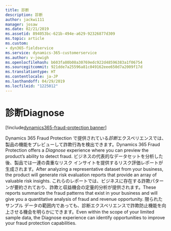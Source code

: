 ```yaml
---
title: 診断
description: 診断
author: jackwi111
manager: josaw
ms.date: 02/21/2019
ms.assetid: 894053bc-621b-494e-a629-92326877d309
ms.topic: article
ms.custom:
- dyn365-fieldservice
ms.service: dynamics-365-customerservice
ms.author: v-jowigh
ms.openlocfilehash: b603fa80b08a30769edc922d48596383a1f06754
ms.sourcegitcommit: 921dde7a25596a81c049162eee650d7a2009f17d
ms.translationtype: HT
ms.contentlocale: ja-JP
ms.lasthandoff: 04/29/2019
ms.locfileid: "1225012"
---
```

#  <a name="diagnose"></a><span data-ttu-id="fd93a-103">診断</span><span class="sxs-lookup"><span data-stu-id="fd93a-103">Diagnose</span></span>
[!include[dynamics365-fraud-protection banner](../../includes/dynamics365-fraud-protection.md)]






<span data-ttu-id="fd93a-104">Dynamics 365 Fraud Protection で提供されている*診断*エクスペリエンスでは、製品の機能をプレビューして詐欺行為を検出できます。</span><span class="sxs-lookup"><span data-stu-id="fd93a-104">Dynamics 365 Fraud Protection offers a *Diagnose* experience where you can preview the product’s ability to detect fraud.</span></span> <span data-ttu-id="fd93a-105">ビジネスの代表的なデータセットを分析した後、製品では一連の貴重なリスク インサイトを提供するリスク評価レポートが生成されます。</span><span class="sxs-lookup"><span data-stu-id="fd93a-105">After analyzing a representative dataset from your business, the product will generate risk evaluation reports that provide an array of valuable risk insights.</span></span> <span data-ttu-id="fd93a-106">これらのレポートでは、ビジネスに存在する詐欺パターンが要約されており、詐欺と収益機会の定量的分析が提供されます。</span><span class="sxs-lookup"><span data-stu-id="fd93a-106">These reports summarize the fraud patterns that exist in your business and will give you a quantitative analysis of fraud and revenue opportunity.</span></span> <span data-ttu-id="fd93a-107">限られたサンプル データの範囲内であっても、診断エクスペリエンスで詐欺防止機能を向上させる機会を明らかにできます。</span><span class="sxs-lookup"><span data-stu-id="fd93a-107">Even within the scope of your limited sample data, the Diagnose experience can identify opportunities to improve your fraud protection capabilities.</span></span>
